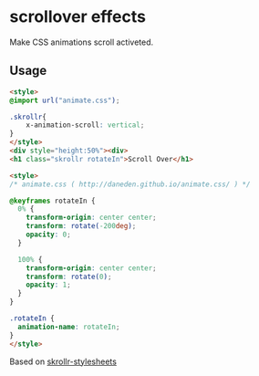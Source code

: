 scrollover effects
==================

Make CSS animations scroll activeted.

Usage
-----
```html
<style>
@import url("animate.css");

.skrollr{
	x-animation-scroll: vertical;
}
</style>
<div style="height:50%"><div>
<h1 class="skrollr rotateIn">Scroll Over</h1>

<style>
/* animate.css ( http://daneden.github.io/animate.css/ ) */

@keyframes rotateIn {
  0% {
    transform-origin: center center;
    transform: rotate(-200deg);
    opacity: 0;
  }

  100% {
    transform-origin: center center;
    transform: rotate(0);
    opacity: 1;
  }
}

.rotateIn {
  animation-name: rotateIn;
}
</style>
```

Based on [skrollr-stylesheets](https://github.com/Prinzhorn/skrollr-stylesheets)

